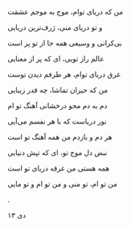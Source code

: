 <!--
.. title: دریای راز
.. slug: daryaye_raaz
.. date: 2020-01-11 12:05:15 UTC
.. tags: غزل, قطعه
.. category: 
.. link: 
.. description: 
.. type: text
-->

من که دریای توام، موج به موجم عشقت

و تو دریای منی، ژرف‌ترین دریایی

بی‌کرانی و وسیعی همه جا از تو پر است

عالم راز تویی، ای که پر از معنایی

غرق دریای توام، هر طرفم دیدن توست

من که حیران تماشا، چه قدر زیبایی

دم به دم محو درخشانی آهنگ تو ام

نور دریاست که با هر نفسم می‌آیی

هر دم و بازدم من همه آهنگ تو است

نبض دل موج تو، ای که تپش دنیایی

همه هستی من غرقه دریای تو است

من تو ام، تو منی و من تو ام و تو مایی

.


۱۳ دی

